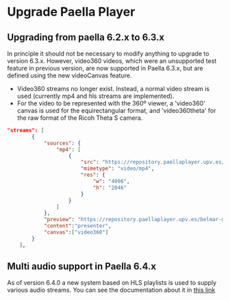 ---
---

# Upgrade Paella Player

## Upgrading from paella 6.2.x to 6.3.x

In principle it should not be necessary to modify anything to upgrade to version 6.3.x. However, video360 videos, which were an unsupported test feature in previous version, are now supported in Paella 6.3.x, but are defined using the new videoCanvas feature.

- Video360 streams no longer exist. Instead, a normal video stream is used (currently mp4 and hls streams are implemented).
- For the video to be represented with the 360º viewer, a 'video360' canvas is used for the equirectangular format, and 'video360theta' for the raw format of the Ricoh Theta S camera.

```json
"streams": [
		{
			"sources": {
				"mp4": [
					{
						"src": "https://repository.paellaplayer.upv.es/video360/video360.mp4",
						"mimetype": "video/mp4",
						"res": {
							"w": "4096",
							"h": "2046"
						}
					}
				]
			},
			"preview": "https://repository.paellaplayer.upv.es/belmar-multiresolution/preview/presenter_cut.jpg",
			"content":"presenter",
			"canvas":["video360"]
		}
	],
```

## Multi audio support in Paella 6.4.x

As of version 6.4.0 a new system based on HLS playlists is used to supply various audio streams. You can see the documentation about it in [this link](adopters/hls_multiaudio.md)

